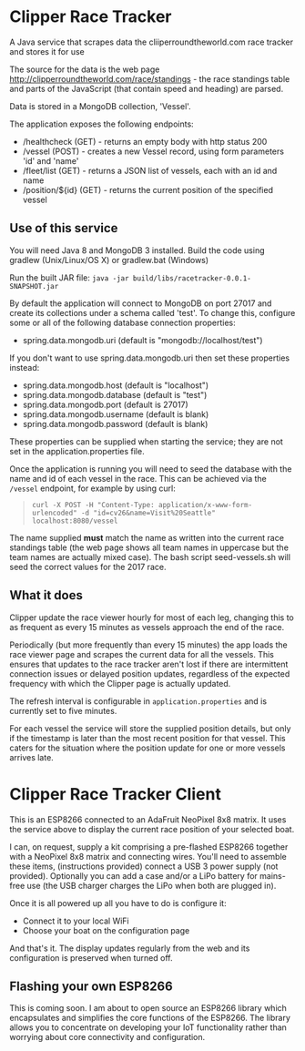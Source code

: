 # Clipper Race Tracker

A Java service that scrapes data the cliiperroundtheworld.com race tracker and stores it for use

The source for the data is the web page http://clipperroundtheworld.com/race/standings - the race standings table and parts of the JavaScript (that contain speed and heading) are parsed.

Data is stored in a MongoDB collection, 'Vessel'. 

The application exposes the following endpoints:
- /healthcheck (GET) - returns an empty body with http status 200
- /vessel (POST) - creates a new Vessel record, using form parameters 'id' and 'name'
- /fleet/list (GET) - returns a JSON list of vessels, each with an id and name 
- /position/${id} (GET) - returns the current position of the specified vessel

## Use of this service

You will need Java 8 and MongoDB 3 installed. Build the code using gradlew (Unix/Linux/OS X) or gradlew.bat (Windows)

Run the built JAR file: `java -jar build/libs/racetracker-0.0.1-SNAPSHOT.jar`

By default the application will connect to MongoDB on port 27017 and create its collections under a schema called 'test'. 
To change this, configure some or all of the following database connection properties:
- spring.data.mongodb.uri (default is "mongodb://localhost/test")

If you don't want to use spring.data.mongodb.uri then set these properties instead:
- spring.data.mongodb.host (default is "localhost")
- spring.data.mongodb.database (default is "test")
- spring.data.mongodb.port (default is 27017)
- spring.data.mongodb.username (default is blank)
- spring.data.mongodb.password (default is blank)

These properties can be supplied when starting the service; they are not set in the application.properties file.

Once the application is running you will need to seed the database with the name and id of each vessel in the race.
This can be achieved via the `/vessel` endpoint, for example by using curl:

> `curl -X POST -H "Content-Type: application/x-www-form-urlencoded" -d "id=cv26&name=Visit%20Seattle" localhost:8080/vessel`

The name supplied **must** match the name as written into the current race standings table (the web page shows all team names in uppercase but the team names are actually mixed case).
The bash script seed-vessels.sh will seed the correct values for the 2017 race.  

## What it does

Clipper update the race viewer hourly for most of each leg, changing this to as frequent as every 15 minutes as vessels approach the end of the race.

Periodically (but more frequently than every 15 minutes) the app loads the race viewer page and scrapes the current data for all the vessels.
This ensures that updates to the race tracker aren't lost if there are intermittent connection issues or delayed position updates, regardless of the expected frequency with which the Clipper page is actually updated.

The refresh interval is configurable in `application.properties` and is currently set to five minutes. 
  
For each vessel the service will store the supplied position details, but only if the timestamp is later than the most recent position for that vessel.
This caters for the situation where the position update for one or more vessels arrives late.  

# Clipper Race Tracker Client

This is an ESP8266 connected to an AdaFruit NeoPixel 8x8 matrix. 
It uses the service above to display the current race position of your selected boat.

I can, on request, supply a kit comprising a pre-flashed ESP8266 together with a NeoPixel 8x8 matrix and connecting wires.
You'll need to assemble these items, (instructions provided) connect a USB 3 power supply (not provided).
Optionally you can add a case and/or a LiPo battery for mains-free use (the USB charger charges the LiPo when both are plugged in).

Once it is all powered up all you have to do is configure it: 
- Connect it to your local WiFi
- Choose your boat on the configuration page

And that's it. The display updates regularly from the web and its configuration is preserved when turned off.

## Flashing your own ESP8266

This is coming soon.
I am about to open source an ESP8266 library which encapsulates and simplifies the core functions of the ESP8266.
The library allows you to concentrate on developing your IoT functionality rather than worrying about core connectivity and configuration.
